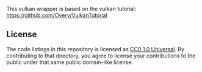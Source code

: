 This vulkan wrapper is based on the vulkan tutorial: https://github.com/Overv/VulkanTutorial

License
-------

The code listings in this repository is licensed as [CC0 1.0 Universal](https://creativecommons.org/publicdomain/zero/1.0/).
By contributing to that directory, you agree to license your contributions to
the public under that same public domain-like license.

